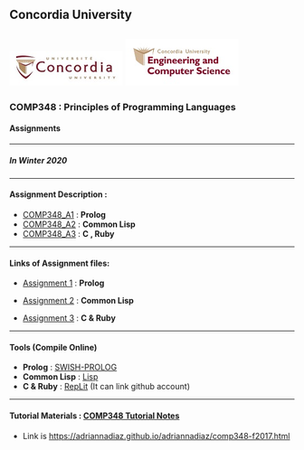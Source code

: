 ## Concordia University
![CU-logo](https://github.com/BestBonBai/COMP348/blob/master/Concordia-logo.jpeg) ![ENCS-logo](https://github.com/BestBonBai/COMP348/blob/master/logoENCS.jpg) 
---
### COMP348 : Principles of Programming Languages
#### Assignments 
---
##### In Winter 2020
---
#### Assignment Description :

*  [COMP348_A1](https://github.com/BestBonBai/COMP348/blob/master/COMP348_A1_Winter_2020.pdf) : **Prolog**
*  [COMP348_A2](https://github.com/BestBonBai/COMP348/blob/master/Comp348_A2_Winter_2020.pdf) : **Common Lisp**
*  [COMP348_A3](https://github.com/BestBonBai/COMP348/blob/master/COMP348_A3_%D9%8BWinter_2020.pdf) : **C , Ruby**

---
#### Links of Assignment files:

* [Assignment 1](https://github.com/BestBonBai/COMP348/tree/master/a1_40053833) : **Prolog**

* [Assignment 2](https://github.com/BestBonBai/COMP348/tree/master/a2_40053833) : **Common Lisp**

* [Assignment 3](https://github.com/BestBonBai/COMP348/tree/master/a3_40053833) : **C & Ruby**

---
#### Tools (Compile Online)

* **Prolog** : [SWISH-PROLOG](https://swish.swi-prolog.org/)
* **Common Lisp** : [Lisp](https://www.tutorialspoint.com/execute_lisp_online.php) 
* **C & Ruby** : [RepLit](https://repl.it/@BestBonBai/ImprobableSlimMice#main.c) (It can link github account) 
---
#### Tutorial Materials : [COMP348 Tutorial Notes](https://adriannadiaz.github.io/adriannadiaz/comp348-f2017.html) 
* Link is https://adriannadiaz.github.io/adriannadiaz/comp348-f2017.html
